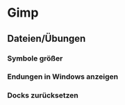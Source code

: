 # Gimp
## Dateien/Übungen
### Symbole größer
### Endungen in Windows anzeigen
### Docks zurücksetzen
